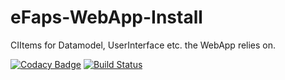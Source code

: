 # eFaps-WebApp-Install
CIItems for Datamodel, UserInterface etc. the WebApp relies on.

[![Codacy Badge](https://api.codacy.com/project/badge/Grade/21c394d94c4548d4a36a39f44d00d8dc)](https://www.codacy.com/app/eFaps/eFaps-WebApp-Install?utm_source=github.com&amp;utm_medium=referral&amp;utm_content=eFaps/eFaps-WebApp-Install&amp;utm_campaign=Badge_Grade)
[![Build Status](https://travis-ci.org/eFaps/eFaps-WebApp-Install.svg?branch=master)](https://travis-ci.org/eFaps/eFaps-WebApp-Install)
